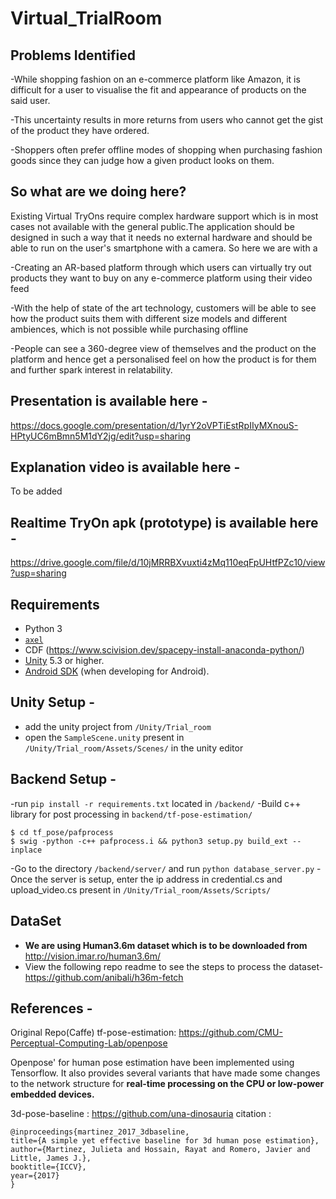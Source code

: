# Virtual_TrialRoom

## Problems Identified
-While shopping fashion on an e-commerce platform like Amazon, it is difficult for a user to visualise the fit and appearance of products on the said user.

-This uncertainty results in more returns from users who cannot get the gist of the product they have ordered.

-Shoppers often prefer offline modes of shopping when purchasing fashion goods since they can judge how a given product looks on them.

## So what are we doing here?
Existing Virtual TryOns require complex hardware support which is in most cases not available with the general public.The application should be designed in such a way that it needs no external hardware and should be able to run on the user's smartphone with a camera. 
So here we are with a

-Creating an AR-based platform through which users can virtually try out products they want to buy on any e-commerce platform using their video feed

-With the help of state of the art technology, customers will be able to see how the product suits them with different size models and different ambiences, which is not possible while purchasing offline

-People can see a 360-degree view of themselves and the product on the platform and hence get a personalised feel on how the product is for them and further spark interest in relatability.

## Presentation is available here - 
https://docs.google.com/presentation/d/1yrY2oVPTiEstRpIIyMXnouS-HPtyUC6mBmn5M1dY2jg/edit?usp=sharing

## Explanation video is available here - 
To be added

## Realtime TryOn apk (prototype) is available here - 
https://drive.google.com/file/d/10jMRRBXvuxti4zMq110eqFpUHtfPZc10/view?usp=sharing

## Requirements

* Python 3
* [`axel`](https://github.com/axel-download-accelerator/axel)
* CDF (https://www.scivision.dev/spacepy-install-anaconda-python/)
* [Unity](http://unity3d.com/) 5.3 or higher.
* [Android SDK](https://developer.android.com/studio/index.html#downloads)
  (when developing for Android).

## Unity Setup - 
- add the unity project from `/Unity/Trial_room`
- open the `SampleScene.unity` present in `/Unity/Trial_room/Assets/Scenes/` in the unity editor


## Backend Setup - 
-run `pip install -r requirements.txt` located in `/backend/`
-Build c++ library for post processing in `backend/tf-pose-estimation/`
```
$ cd tf_pose/pafprocess
$ swig -python -c++ pafprocess.i && python3 setup.py build_ext --inplace
```
-Go to the directory `/backend/server/` and run `python database_server.py`
-Once the server is setup, enter the ip address in credential.cs and upload_video.cs present in `/Unity/Trial_room/Assets/Scripts/`

## DataSet 
* **We are using Human3.6m dataset which is to be downloaded from** http://vision.imar.ro/human3.6m/
* View the following repo readme to see the steps to process the dataset- https://github.com/anibali/h36m-fetch

## References - 
  
  Original Repo(Caffe) tf-pose-estimation: https://github.com/CMU-Perceptual-Computing-Lab/openpose

  Openpose' for human pose estimation have been implemented using Tensorflow. It also provides several variants that have made some changes to the network structure for **real-time processing on the CPU or low-power embedded devices.**
  
  3d-pose-baseline : https://github.com/una-dinosauria citation :
  ```
@inproceedings{martinez_2017_3dbaseline,
  title={A simple yet effective baseline for 3d human pose estimation},
  author={Martinez, Julieta and Hossain, Rayat and Romero, Javier and Little, James J.},
  booktitle={ICCV},
  year={2017}
}
```

  


